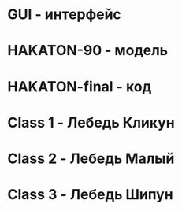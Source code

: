# GUI - интерфейс 
# HAKATON-90 - модель
# HAKATON-final - код
# Class 1 - Лебедь Кликун
# Class 2 - Лебедь Малый
# Class 3 - Лебедь Шипун

